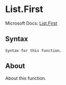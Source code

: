 ---
---

# List.First

Microsoft Docs: [List.First](https://docs.microsoft.com/en-us/powerquery-m/list-first)

## Syntax

```powerquery-m
Syntax for this function.
```

## About

About this function.

